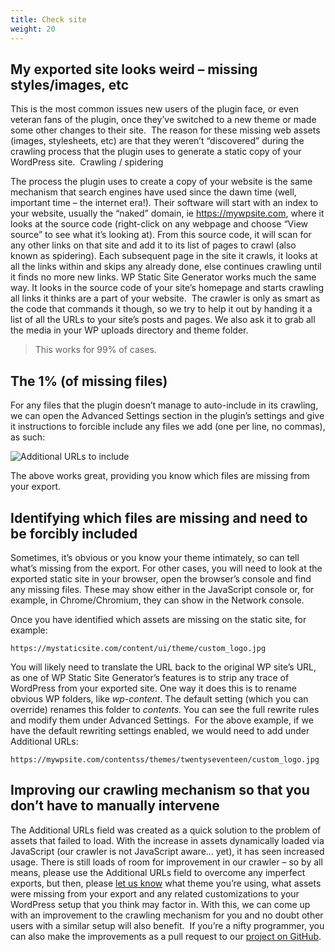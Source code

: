 ```yaml
---
title: Check site
weight: 20
---
```


My exported site looks weird – missing styles/images, etc
---------------------------------------------------------

This is the most common issues new users of the plugin face, or even veteran fans of the plugin, once they’ve switched to a new theme or made some other changes to their site. 
The reason for these missing web assets (images, stylesheets, etc) are that they weren’t “discovered” during the crawling process that the plugin uses to generate a static copy of your WordPress site. 
Crawling / spidering

The process the plugin uses to create a copy of your website is the same mechanism that search engines have used since the dawn time (well, important time – the internet era!). Their software will start with an index to your website, usually the “naked” domain, ie https://mywpsite.com, where it looks at the source code (right-click on any webpage and choose “View source” to see what it’s looking at). From this source code, it will scan for any other links on that site and add it to its list of pages to crawl (also known as spidering). Each subsequent page in the site it crawls, it looks at all the links within and skips any already done, else continues crawling until it finds no more new links.
WP Static Site Generator works much the same way. It looks in the source code of your site’s homepage and starts crawling all links it thinks are a part of your website.  The crawler is only as smart as the code that commands it though, so we try to help it out by handing it a list of all the URLs to your site’s posts and pages. We also ask it to grab all the media in your WP uploads directory and theme folder.

> This works for 99% of cases.

The 1% (of missing files)
-------------------------

For any files that the plugin doesn’t manage to auto-include in its crawling, we can open the Advanced Settings section in the plugin’s settings and give it instructions to forcible include any files we add (one per line, no commas), as such:

![Additional URLs to include](/images/ui/additional_urls.png)

The above works great, providing you know which files are missing from your export.

Identifying which files are missing and need to be forcibly included
--------------------------------------------------------------------

Sometimes, it’s obvious or you know your theme intimately, so can tell what’s missing from the export. For other cases, you will need to look at the exported static site in your browser, open the browser’s console and find any missing files. These may show either in the JavaScript console or, for example, in Chrome/Chromium, they can show in the Network console. 

Once you have identified which assets are missing on the static site, for example:

``` wp-block-code
https://mystaticsite.com/content/ui/theme/custom_logo.jpg
```

You will likely need to translate the URL back to the original WP site’s URL, as one of WP Static Site Generator’s features is to strip any trace of WordPress from your exported site. One way it does this is to rename obvious WP folders, like *wp-content*. The default setting (which you can override) renames this folder to *contents*. You can see the full rewrite rules and modify them under Advanced Settings. 
For the above example, if we have the default rewriting settings enabled, we would need to add under Additional URLs:

``` wp-block-code
https://mywpsite.com/contentss/themes/twentyseventeen/custom_logo.jpg
```

Improving our crawling mechanism so that you don’t have to manually intervene
-----------------------------------------------------------------------------

The Additional URLs field was created as a quick solution to the problem of assets that failed to load. With the increase in assets dynamically loaded via JavaScript (our crawler is not JavaScript aware… yet), it has seen increased usage.
There is still loads of room for improvement in our crawler – so by all means, please use the Additional URLs field to overcome any imperfect exports, but then, please [let us know](https://wp2static.com/community/) what theme you’re using, what assets were missing from your export and any related customizations to your WordPress setup that you think may factor in. With this, we can come up with an improvement to the crawling mechanism for you and no doubt other users with a similar setup will also benefit. 
If you’re a nifty programmer, you can also make the improvements as a pull request to our [project on GitHub](https://github.com/leonstafford/wordpress-static-html-plugin).
